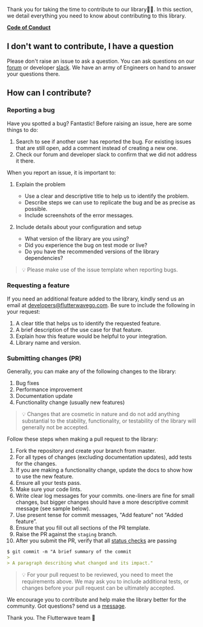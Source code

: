 Thank you for taking the time to contribute to our library🙌🏾. In this section, we detail everything you need to know about contributing to this library.

**[Code of Conduct](https://github.com/probot/template/blob/master/CODE_OF_CONDUCT.md)**

## **I don't want to contribute, I have a question**
Please don't raise an issue to ask a question. You can ask questions on our [forum](http://forum.flutterwave.com) or developer [slack](https://bit.ly/34Vkzcg). We have an army of Engineers on hand to answer your questions there.

## How can I contribute?
### Reporting a bug

Have you spotted a bug? Fantastic! Before raising an issue, here are some things to do:

1. Search to see if another user has reported the bug. For existing issues that are still open, add a comment instead of creating a new one.
2. Check our forum and developer slack to confirm that we did not address it there.

When you report an issue, it is important to:

1. Explain the problem
    - Use a clear and descriptive title to help us to identify the problem.
    - Describe steps we can use to replicate the bug and be as precise as possible.
    - Include screenshots of the error messages.
    
2. Include details about your configuration and setup
    - What version of the library are you using?
    - Did you experience the bug on test mode or live?
    - Do you have the recommended versions of the library dependencies?

> 💡 Please make use of the issue template when reporting bugs.

### Requesting a feature
If you need an additional feature added to the library, kindly send us an email at developers@flutterwavego.com. Be sure to include the following in your request:

1. A clear title that helps us to identify the requested feature.
2. A brief description of the use case for that feature.
3. Explain how this feature would be helpful to your integration.
4. Library name and version.

### Submitting changes (PR)
Generally, you can make any of the following changes to the library:

1. Bug fixes
2. Performance improvement
3. Documentation update
4. Functionality change (usually new features)

> 💡 Changes that are cosmetic in nature and do not add anything substantial to the stability, functionality, or testability of the library will generally not be accepted.


Follow these steps when making a pull request to the library:

1. Fork the repository and create your branch from master.
2. For all types of changes (excluding documentation updates), add tests for the changes.
3. If you are making a functionality change, update the docs to show how to use the new feature.
4. Ensure all your tests pass.
5. Make sure your code lints.
6. Write clear log messages for your commits. one-liners are fine for small changes, but bigger changes should have a more descriptive commit message (see sample below). 
7. Use present tense for commit messages, "Add feature" not "Added feature”.
8. Ensure that you fill out all sections of the PR template.
9. Raise the PR against the `staging` branch.
10. After you submit the PR, verify that all [status checks](https://docs.github.com/en/pull-requests/collaborating-with-pull-requests/collaborating-on-repositories-with-code-quality-features/about-status-checks) are passing

```markdown
$ git commit -m "A brief summary of the commit
> 
> A paragraph describing what changed and its impact."
```

> 💡 For your pull request to be reviewed, you need to meet the requirements above. We may ask you to include additional tests, or changes before your pull request can be ultimately accepted.

We encourage you to contribute and help make the library better for the community. Got questions? send us a [message](https://bit.ly/34Vkzcg).

Thank you.
The Flutterwave team 🦋
